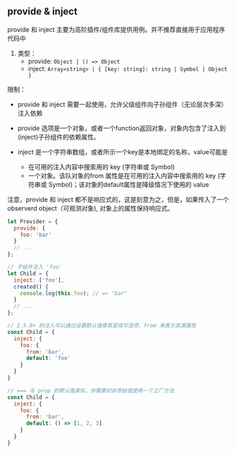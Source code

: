 
## provide & inject
provide 和 inject 主要为高阶插件/组件库提供用例。并不推荐直接用于应用程序代码中

1. 类型：
    * provide: `Object | () => Object`
    * inject: `Array<string> | { [key: string]: string | Symbol | Object }`

限制：
* provide 和 inject 需要一起使用，允许父级组件向子孙组件（无论层次多深）注入依赖

* provide 选项是一个对象，或者一个function返回对象，对象内包含了注入到(inject)子孙组件的依赖属性。

* inject 是一个字符串数组，或者所示一个key是本地绑定的名称，value可能是
  * 在可用的注入内容中搜索用的 key (字符串或 Symbol)
  * 一个对象。该队对象的from 属性是在可用的注入内容中搜索用的 key (字符串或 Symbol)；该对象的default属性是降级情况下使用的 value


注意，provide 和 inject 都不是响应式的，这是刻意为之，但是，如果传入了一个observerd object（可观测对象), 对象上的属性保持响应式。

```js
let Provider = {
  provide: {
    foo: 'bar'
  }
  // ...
};

// 子组件注入 'foo'
let Child = {
  inject: ['foo'],
  created() {
    console.log(this.foo); // => "bar"
  }
  // ...
};

// 2.5.0+ 的注入可以通过设置默认值使其变成可选项，from 来表示其源属性
const Child = {
  inject: {
    foo: {
      from: 'bar',
      default: 'foo'
    }
  }
}

// === 与 prop 的默认值类似，你需要对非原始值使用一个工厂方法
const Child = {
  inject: {
    foo: {
      from: 'bar',
      default: () => [1, 2, 3]
    }
  }
}
```